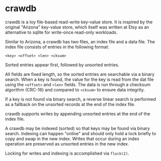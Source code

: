 # crawdb

crawdb is a toy file-based read-write key-value store. It is inspired by the
original "Arizona" key-value store, which itself was written at Etsy as an
alternative to sqlite for write-once read-only workloads.

Similar to Arizona, a crawdb has two files, an index file and a data file. The
index file consists of entries in the following format:

    <key> <offset> <len> <cksum>

Sorted entries appear first, followed by unsorted entries.

All fields are fixed length, so the sorted entries are searchable via a binary
search. When a key is found, the value for the key is read from the dat file
using the `<offset>` and `<len>` fields. The data is run through a checksum
algorithm (CRC-16) and compared to `<cksum>` to ensure data integrity.

If a key is not found via binary search, a reverse linear search is performed
as a fallback on the unsorted records at the end of the index file.

crawdb supports writes by appending unsorted entries at the end of the index
file.

A crawdb may be indexed (sorted) so that keys may be found via binary search.
Indexing can happen "online" and should only hold a lock briefly to copy and
swap in the new index. Writes that occur during an index operation are preserved
as unsorted entries in the new index.

Locking for writes and indexing is accomplished via `flock(2)`.
